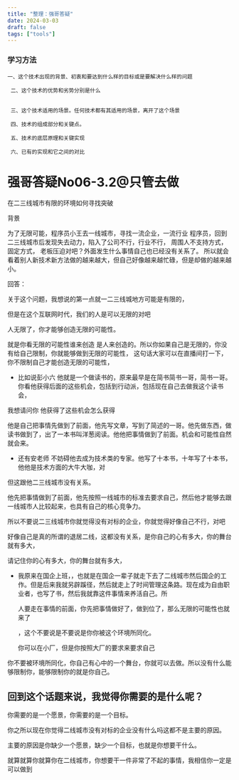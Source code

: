 ```yaml
---
title: "整理：强哥答疑"
date: 2024-03-03
draft: false
tags: ["tools"]
---
```









### 学习方法

~~~
一、这个技术出现的背景、初衷和要达到什么样的目标或是要解决什么样的问题

 二、这个技术的优势和劣势分别是什么 


 三、这个技术适用的场景。任何技术都有其适用的场景，离开了这个场景

 四、技术的组成部分和关键点。

 五、技术的底层原理和关键实现

 六、已有的实现和它之间的对比
~~~


# 强哥答疑No06-3.2@只管去做



在二三线城市有限的环境如何寻找突破

背景

为了无限可能，程序员小王去一线城市，寻找一流企业，一流行业
程序员，回到二三线城市后发现失去动力，陷入了公司不行，行业不行，
周围人不支持方式，固定方式，
老板压迫对吧？外面发生什么事情自己也已经没有关系了。
所以就会看着别人新技术新方法做的越来越大，但自己好像越来越忙碌，但是却做的越来越小。



回答：

关于这个问题，我想说的第一点就一二三线城地方可能是有限的，

但是在这个互联网时代，我们的人是可以无限的对吧

人无限了，你才能够创造无限的可能性。

就是你看无限的可能性谁来创造
是人来创造的。所以你如果自己是无限的，你没有给自己限制，你就能够做到无限的可能性，
这句话大家可以在直播间打一下，你不限制自己才能创造无限的可能性，



- 比如说彭小六  他就是一个做读书的，原来最早是在简书简书一哥，简书一哥。你看他获得后面的这些机会，包括到行动派，包括现在自己去做我这个读书会，



我想请问你 他获得了这些机会怎么获得

他是自己把事情先做到了前面，他先写文章，写到了简述的一哥。他先做东西，做读书做到了，出了一本书叫洋葱阅读。他他把事情做到了前面。机会和可能性自然就会来。



- 还有安老师 不妨碍他去成为技术类的专家。他写了十本书，十年写了十本书，他他是技术方面的大牛大咖，对

但这跟他二三线城市没有关系。

他先把事情做到了前面，他先按照一线城市的标准去要求自己，然后他才能够去跟一线城市人比较起来，也具有自己的核心竞争力。

所以不要说二三线城市你就觉得没有对标的企业，你就觉得好像自己不行，对吧

好像自己是真的所谓的退居二线，这都没有关系，是你自己的心有多大，你的舞台就有多大，

请记住你的心有多大，你的舞台就有多大，



- 我原来在国企上班，，也就是在国企一辈子就走下去了二线城市然后国企的工作。但是后来我就另辟蹊径，然后就走上了时间管理这条路。现在成为自由职业者，也写了书，然后我就靠这件事情来养活自己。所

  

  人要走在事情的前面，你先把事情做好了，做到位了，那么无限的可能性也就来了

  ，这个不要说是不要说是你你被这个环境所同化。

  

  你可以在小厂，但是你按照大厂的要求来要求自己

你不要被环境所同化，你自己有心中的一个舞台，你就可以去做。所以没有什么能够限制你，能够限制你的就是你自己。





## 回到这个话题来说，我觉得你需要的是什么呢？

你需要的是一个愿景，你需要的是一个目标。

你之所以现在你觉得二线城市没有对标的企业没有什么吗这都不是主要的原因。

主要的原因是你缺少一个愿景，缺少一个目标，也就是你想要干什么。

就算就算你就算你在二线城市，你想要干一件非常了不起的事情，我相信你一定是可以做到









